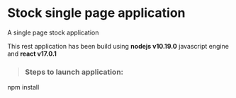 # Stock single page application
A single page stock application

This rest application has been build using **nodejs v10.19.0** javascript engine and **react v17.0.1**

>### Steps to launch application:
npm install
